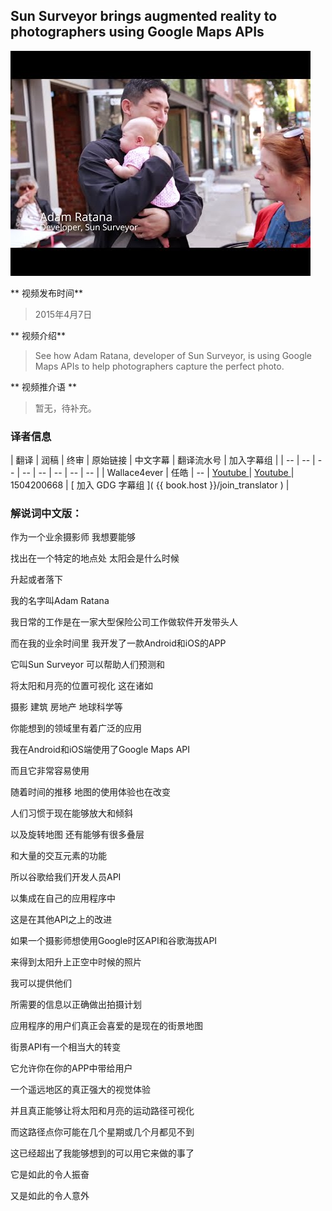 
## Sun Surveyor brings augmented reality to photographers using Google Maps APIs

![video_screenshot](images/88rG6FHEeUg.jpg)

** 视频发布时间**
 
> 2015年4月7日

** 视频介绍**

>  See how Adam Ratana, developer of Sun Surveyor, is using Google Maps APIs to help photographers capture the perfect photo.

** 视频推介语 **

>  暂无，待补充。


### 译者信息

| 翻译 | 润稿 | 终审 | 原始链接 | 中文字幕 |  翻译流水号  |  加入字幕组  |
| -- | -- | -- | -- | -- |  -- | -- | -- |
| Wallace4ever | 任皓 | -- | [ Youtube ]( https://www.youtube.com/watch?v=88rG6FHEeUg )  |  [ Youtube ]( https://www.youtube.com/watch?v=thDJf3aUAeo ) | 1504200668 | [ 加入 GDG 字幕组 ]( {{ book.host }}/join_translator )  |



### 解说词中文版：

作为一个业余摄影师  我想要能够

找出在一个特定的地点处 太阳会是什么时候

升起或者落下

我的名字叫Adam Ratana

我日常的工作是在一家大型保险公司工作做软件开发带头人

而在我的业余时间里  我开发了一款Android和iOS的APP

它叫Sun Surveyor  可以帮助人们预测和

将太阳和月亮的位置可视化  这在诸如

摄影 建筑 房地产 地球科学等

你能想到的领域里有着广泛的应用

我在Android和iOS端使用了Google Maps API

而且它非常容易使用

随着时间的推移 地图的使用体验也在改变

人们习惯于现在能够放大和倾斜

以及旋转地图  还有能够有很多叠层

和大量的交互元素的功能

所以谷歌给我们开发人员API

以集成在自己的应用程序中

这是在其他API之上的改进

如果一个摄影师想使用Google时区API和谷歌海拔API

来得到太阳升上正空中时候的照片

我可以提供他们

所需要的信息以正确做出拍摄计划

应用程序的用户们真正会喜爱的是现在的街景地图

街景API有一个相当大的转变

它允许你在你的APP中带给用户

一个遥远地区的真正强大的视觉体验

并且真正能够让将太阳和月亮的运动路径可视化

而这路径点你可能在几个星期或几个月都见不到

这已经超出了我能够想到的可以用它来做的事了

它是如此的令人振奋

又是如此的令人意外